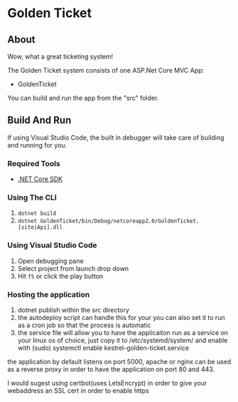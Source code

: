 # Golden Ticket

## About

Wow, what a great ticketing system!

The Golden Ticket system consists of one ASP.Net Core MVC App:

- GoldenTicket

You can build and run the app from the "src" folder.

## Build And Run

If using Visual Studio Code, the built in debugger will take care of building and running for you.

### Required Tools

- [.NET Core SDK](https://dotnet.microsoft.com/download)

### Using The CLI

1. `dotnet build`
1. `dotnet GoldenTicket/bin/Debug/netcoreapp2.0/GoldenTicket.[site|Api].dll`

### Using Visual Studio Code

1. Open debugging pane
1. Select project from launch drop down
1. Hit `f5` or click the play button


### Hosting the application

1. dotnet publish within the src directory
1. the autodeploy script can handle this for your you can also set it to run as a cron job so that the process is automatic
1. the service file will allow you to have the applicaiton run as a service on your linux os of choice, just copy it to /etc/systemd/system/ and enable with (sudo) systemctl enable kestrel-golden-ticket.service

the application by default listens on port 5000, apache or nginx can be used as a reverse proxy in order to have the application on port 80 and 443.

I would sugest using certbot(uses LetsEncrypt) in order to give your webaddress an SSL cert in order to enable https
